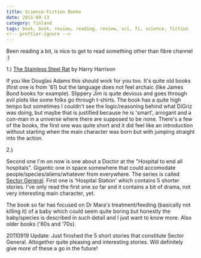 ```yaml
---
title: Science-Fiction Books
date: 2011-09-13
category: finland
tags: book, book, review, reading, review, sci, fi, science, fiction
<!-- prettier-ignore -->
---
```


Been reading a bit, is nice to get to read something other than fibre channel :)

1.)
[The Stainless Steel Rat](http://en.wikipedia.org/wiki/The_Stainless_Steel_Rat "on wikipedia")
by Harry Harrison

If you like Douglas Adams this should work for you too. It's quite old books
(first one is from '61) but the language does not feel archaic (like James Bond
books for example). Slippery Jim is quite devious and goes through evil plots
like some folks go through t-shirts. The book has a quite high tempo but
sometimes I couldn't see the logic/reasoning behind what DiGriz was doing, but
maybe that is justified because he is 'smart', arrogant and a con-man in a
universe where there are supposed to be none. There's a few of the books, the
first one was quite short and it did feel like an introduction without starting
when the main character was born but with jumping straight into the action.

2.)

Second one I'm on now is one about a Doctor at the "Hospital to end all
hospitals". Gigantic one in space somewhere that could accomodate
people/species/aliens/whatever from everywhere. The series is called
[Sector General](http://en.wikipedia.org/wiki/Sector_General "on wikipedia").
First one is 'Hospital Station' which contains 5 shorter stories. I've only read
the first one so far and it contains a bit of drama, not very interesting main
character, yet.

The book so far has focused on Dr Mara's treatment/feeding (basically not
killing it) of a baby which could seem quite boring but honestly the
baby/species is described in such detail and I just want to know more. Also
older books ('60s and '70s).

20110919 Update: Just finished the 5 short stories that constitute Sector
General. Altogether quite pleasing and interesting stories. Will definitely give
more of these a go in the future!
